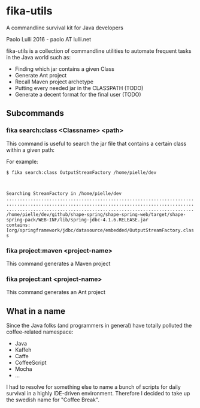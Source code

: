 # fika-utils 
A commandline survival kit for Java developers

Paolo Lulli 2016 - paolo AT lulli.net

fika-utils is a collection of commandline utilities to automate frequent tasks in the
Java world such as:

*	Finding which jar contains a given Class
*	Generate Ant project                      
*	Recall Maven project archetype            
*	Putting every needed jar in the CLASSPATH (TODO)
*	Generate a decent format for the final user (TODO)

## Subcommands

### fika search:class &lt;Classname&gt; &lt;path&gt;

This command is useful to search the jar file that contains a certain class within a given path:

For example:

<code>$ fika search:class OutputStreamFactory  /home/pielle/dev 

Searching StreamFactory in /home/pielle/dev
..................................................................................................................................................................................................................
/home/pielle/dev/github/shape-spring/shape-spring-web/target/shape-spring-pack/WEB-INF/lib/spring-jdbc-4.1.6.RELEASE.jar contains: [org/springframework/jdbc/datasource/embedded/OutputStreamFactory.class
</code>

### fika project:maven &lt;project-name&gt;

This command generates a Maven project


### fika project:ant &lt;project-name&gt;

This command generates an Ant project

## What in a name

Since the Java folks (and programmers in general) have totally polluted the coffee-related namespace:
*	Java
*	Kaffeh
*	Caffe
*	CoffeeScript
*	Mocha
*	...

I had to resolve for something else to name a bunch of scripts for daily survival
in a highly IDE-driven environment. Therefore I decided to take up the swedish name for
"Coffee Break".


